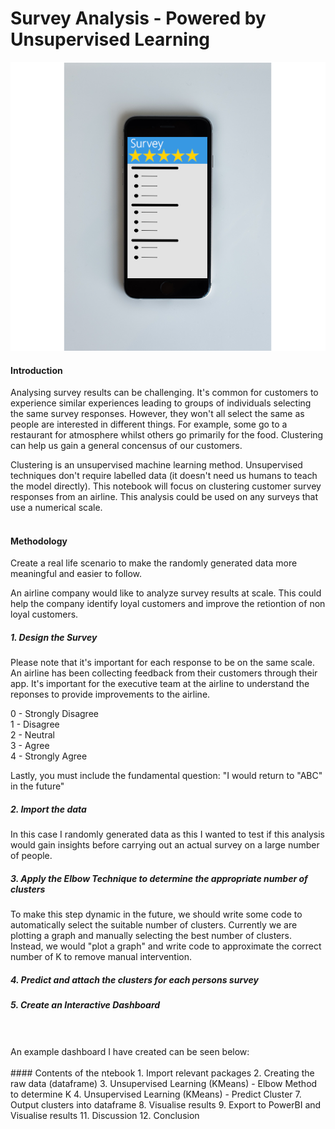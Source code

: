 # Survey Analysis - Powered by Unsupervised Learning


![Test](https://github.com/VirajVaitha123/Survey-Analysis---Powered-by-Unsupervised-Learning/blob/master/Images/Phone.png)


#### Introduction

Analysing survey results can be challenging. It's common for customers to experience similar experiences leading to groups of individuals selecting the same survey responses. However, they won't all select the same as people are interested in different things. For example, some go to a restaurant for atmosphere whilst others go primarily for the food. Clustering can help us gain a general concensus of our customers.

Clustering is an unsupervised machine learning method. Unsupervised techniques don't require labelled data (it doesn't need us humans to teach the model directly). This notebook will focus on clustering customer survey responses from an airline. This analysis could be used on any surveys that use a numerical scale.
<br>
<br>
#### Methodology

Create a real life scenario to make the randomly generated data more meaningful and easier to follow.

An airline company would like to analyze survey results at scale. This could help the company identify loyal customers and improve the retiontion of non loyal customers.

##### 1. Design the Survey

Please note that it's important for each response to be on the same scale. An airline has been collecting feedback from their customers through their app. It's important for the executive team at the airline to understand the reponses to provide improvements to the airline.


0 - Strongly Disagree <br>
1 - Disagree <br>
2 - Neutral <br>
3 - Agree <br>
4 - Strongly Agree 

Lastly, you must include the fundamental question:
"I would return to "ABC" in the future"

##### 2. Import the data 
In this case I randomly generated data as this I wanted to test if this analysis would gain insights before carrying out an actual survey on a large number of people.

##### 3. Apply the Elbow Technique to determine the appropriate number of clusters 
To make this step dynamic in the future, we should write some code to automatically select the suitable number of clusters.
Currently we are plotting a graph and manually selecting the best number of clusters.
Instead, we would "plot a graph" and write code to approximate the correct number of K to remove manual intervention.

##### 4. Predict and attach the clusters for each persons survey

##### 5. Create an Interactive Dashboard
<br>
<br>
An example dashboard I have created can be seen below:
<br>
<br>
#### Contents of the ntebook
1. Import relevant packages
2. Creating the raw data (dataframe)
3. Unsupervised Learning (KMeans) - Elbow Method to determine K
4. Unsupervised Learning (KMeans) - Predict Cluster
7. Output clusters into dataframe 
8. Visualise results
9. Export to PowerBI and Visualise results
11. Discussion
12. Conclusion
